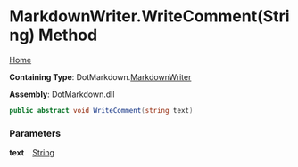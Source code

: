 # MarkdownWriter\.WriteComment\(String\) Method

[Home](../../../README.md)

**Containing Type**: DotMarkdown\.[MarkdownWriter](../README.md)

**Assembly**: DotMarkdown\.dll

```csharp
public abstract void WriteComment(string text)
```

### Parameters

**text** &ensp; [String](https://docs.microsoft.com/en-us/dotnet/api/system.string)